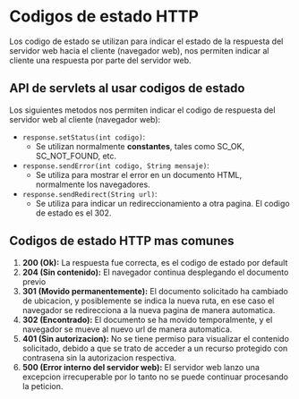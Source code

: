 # Codigos de estado HTTP

Los codigo de estado se utilizan para indicar el estado de la respuesta del servidor web hacia el cliente (navegador web),
nos permiten indicar al cliente una respuesta por parte del servidor web.

## API de servlets al usar codigos de estado

Los siguientes metodos nos permiten indicar el codigo de respuesta del servidor web al cliente (navegador web):

* `response.setStatus(int codigo)`:
  * Se utilizan normalmente **constantes**, tales como SC_OK, SC_NOT_FOUND, etc.
* `response.sendError(int codigo, String mensaje)`:
  * Se utiliza para mostrar el error en un documento HTML, normalmente los navegadores.
* `response.sendRedirect(String url)`:
  * Se utiliza para indicar un redireccionamiento a otra pagina. El codigo de estado es el 302.

## Codigos de estado HTTP mas comunes

1. **200 (Ok):** La respuesta fue correcta, es el codigo de estado por default
2. **204 (Sin contenido):** El navegador continua desplegando el documento previo
3. **301 (Movido permanentemente):** El documento solicitado ha cambiado de ubicacion, y posiblemente se indica la nueva ruta, en ese caso el navegador se redirecciona a la
nueva pagina de manera automatica.
4. **302 (Encontrado):** El documento se ha movido temporalmente, y el navegador se mueve al nuevo
url de manera automatica.
5. **401 (Sin autorizacion):** No se tiene permiso para visualizar el contenido solicitado, debido
a que se trato de acceder a un recurso protegido con contrasena sin la autorizacion respectiva.
6. **500 (Error interno del servidor web):** El servidor web lanzo una excepcion irrecuperable por lo tanto no
se puede continuar procesando la peticion.
